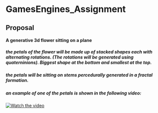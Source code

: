 # GamesEngines_Assignment

## Proposal

#### A generative 3d flower sitting on a plane

##### the petals of the flower will be made up of stacked shapes each with alternating rotations. (The rotations will be generated using quaterninions). Biggest shape at the bottom and smallest at the top. 

##### the petals will be sitting on stems percedurally generated in a fractal formation. 

##### an example of one of the petals is shown in the following video:

#####
[![Watch the video](https://drive.google.com/file/d/1sJToMDXYm6QAwKCfo0jyXF6XkT9P8ySH/view?usp=sharing)](https://drive.google.com/file/d/1R1ui9iuhvWQHBZTusRA1BImRKMQl1Ysd/view?usp=sharing)